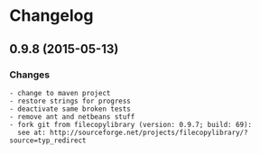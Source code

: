 # Changelog

## 0.9.8 (2015-05-13)

### Changes

    - change to maven project
    - restore strings for progress
    - deactivate same broken tests
    - remove ant and netbeans stuff
    - fork git from filecopylibrary (version: 0.9.7; build: 69):
      see at: http://sourceforge.net/projects/filecopylibrary/?source=typ_redirect
